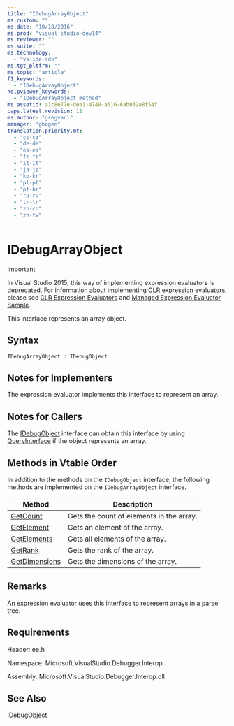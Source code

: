 ```yaml
---
title: "IDebugArrayObject"
ms.custom: ""
ms.date: "10/18/2016"
ms.prod: "visual-studio-dev14"
ms.reviewer: ""
ms.suite: ""
ms.technology: 
  - "vs-ide-sdk"
ms.tgt_pltfrm: ""
ms.topic: "article"
f1_keywords: 
  - "IDebugArrayObject"
helpviewer_keywords: 
  - "IDebugArrayObject method"
ms.assetid: a1c8e77e-dee1-4748-a516-6ab032a8f54f
caps.latest.revision: 11
ms.author: "gregvanl"
manager: "ghogen"
translation.priority.mt: 
  - "cs-cz"
  - "de-de"
  - "es-es"
  - "fr-fr"
  - "it-it"
  - "ja-jp"
  - "ko-kr"
  - "pl-pl"
  - "pt-br"
  - "ru-ru"
  - "tr-tr"
  - "zh-cn"
  - "zh-tw"
---
```

# IDebugArrayObject
> [!IMPORTANT]
>  In Visual Studio 2015, this way of implementing expression evaluators is deprecated. For information about implementing CLR expression evaluators, please see [CLR Expression Evaluators](https://github.com/Microsoft/ConcordExtensibilitySamples/wiki/CLR-Expression-Evaluators) and [Managed Expression Evaluator Sample](https://github.com/Microsoft/ConcordExtensibilitySamples/wiki/Managed-Expression-Evaluator-Sample).  
  
 This interface represents an array object.  
  
## Syntax  
  
```  
IDebugArrayObject : IDebugObject  
```  
  
## Notes for Implementers  
 The expression evaluator implements this interface to represent an array.  
  
## Notes for Callers  
 The [IDebugObject](../extensibility/idebugobject.md) interface can obtain this interface by using [QueryInterface](../Topic/QueryInterface.md) if the object represents an array.  
  
## Methods in Vtable Order  
 In addition to the methods on the `IDebugObject` interface, the following methods are implemented on the `IDebugArrayObject` interface.  
  
|Method|Description|  
|------------|-----------------|  
|[GetCount](../extensibility/idebugarrayobject--getcount.md)|Gets the count of elements in the array.|  
|[GetElement](../extensibility/idebugarrayobject--getelement.md)|Gets an element of the array.|  
|[GetElements](../extensibility/idebugarrayobject--getelements.md)|Gets all elements of the array.|  
|[GetRank](../extensibility/idebugarrayobject--getrank.md)|Gets the rank of the array.|  
|[GetDimensions](../extensibility/idebugarrayobject--getdimensions.md)|Gets the dimensions of the array.|  
  
## Remarks  
 An expression evaluator uses this interface to represent arrays in a parse tree.  
  
## Requirements  
 Header: ee.h  
  
 Namespace: Microsoft.VisualStudio.Debugger.Interop  
  
 Assembly: Microsoft.VisualStudio.Debugger.Interop.dll  
  
## See Also  
 [IDebugObject](../extensibility/idebugobject.md)